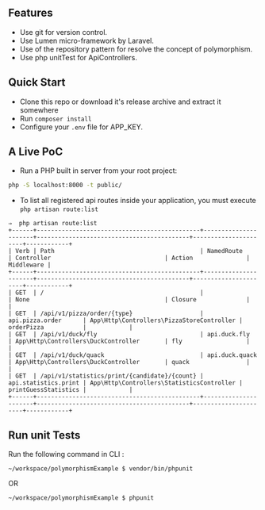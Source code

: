 ## Features

- Use git for version control.
- Use Lumen micro-framework by Laravel.
- Use of the repository pattern for resolve the concept of polymorphism.
- Use php unitTest for ApiControllers.

## Quick Start

- Clone this repo or download it's release archive and extract it somewhere
- Run `composer install`
- Configure your `.env` file for APP_KEY.

## A Live PoC

- Run a PHP built in server from your root project:

```sh
php -S localhost:8000 -t public/
```

- To list all registered api routes inside your application, you must execute `php artisan route:list`

```
⇒  php artisan route:list
+------+----------------------------------------------+----------------------+-------------------------------------------+----------------------+------------+
| Verb | Path                                         | NamedRoute           | Controller                                | Action               | Middleware |
+------+----------------------------------------------+----------------------+-------------------------------------------+----------------------+------------+
| GET  | /                                            |                      | None                                      | Closure              |            |
| GET  | /api/v1/pizza/order/{type}                   | api.pizza.order      | App\Http\Controllers\PizzaStoreController | orderPizza           |            |
| GET  | /api/v1/duck/fly                             | api.duck.fly         | App\Http\Controllers\DuckController       | fly                  |            |
| GET  | /api/v1/duck/quack                           | api.duck.quack       | App\Http\Controllers\DuckController       | quack                |            |
| GET  | /api/v1/statistics/print/{candidate}/{count} | api.statistics.print | App\Http\Controllers\StatisticsController | printGuessStatistics |            |
+------+----------------------------------------------+----------------------+-------------------------------------------+----------------------+------------+

```

## Run unit Tests
 Run the following command in CLI :
```
~/workspace/polymorphismExample $ vendor/bin/phpunit
```
 OR 
 ```
~/workspace/polymorphismExample $ phpunit
```

